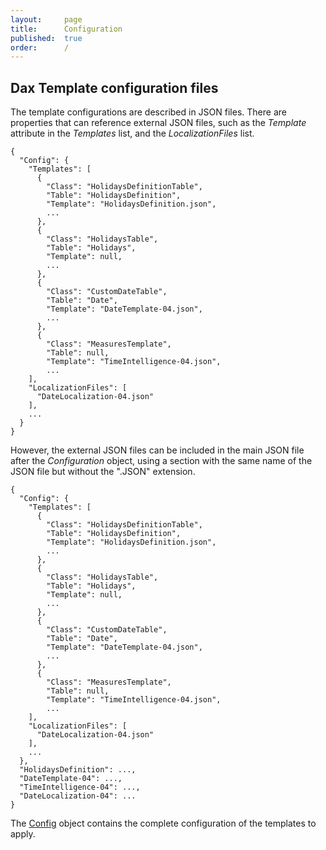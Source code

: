 ```yaml
---
layout:     page
title:      Configuration
published:  true
order:      /
---
```


## Dax Template configuration files

The template configurations are described in JSON files. There are properties that can reference external JSON files, such as the *Template* attribute in the *Templates* list, and the *LocalizationFiles* list.
~~~
{
  "Config": {
    "Templates": [
      {
        "Class": "HolidaysDefinitionTable",
        "Table": "HolidaysDefinition",
        "Template": "HolidaysDefinition.json",
        ...
      },
      {
        "Class": "HolidaysTable",
        "Table": "Holidays",
        "Template": null,
        ...
      },
      {
        "Class": "CustomDateTable",
        "Table": "Date",
        "Template": "DateTemplate-04.json",
        ...
      },
      {
        "Class": "MeasuresTemplate",
        "Table": null,
        "Template": "TimeIntelligence-04.json",
        ...
    ],
    "LocalizationFiles": [
      "DateLocalization-04.json"
    ],
    ...
  }
}
~~~

However, the external JSON files can be included in the main JSON file after the *Configuration* object, using a section with the same name of the JSON file but without the ".JSON" extension.

~~~
{
  "Config": {
    "Templates": [
      {
        "Class": "HolidaysDefinitionTable",
        "Table": "HolidaysDefinition",
        "Template": "HolidaysDefinition.json",
        ...
      },
      {
        "Class": "HolidaysTable",
        "Table": "Holidays",
        "Template": null,
        ...
      },
      {
        "Class": "CustomDateTable",
        "Table": "Date",
        "Template": "DateTemplate-04.json",
        ...
      },
      {
        "Class": "MeasuresTemplate",
        "Table": null,
        "Template": "TimeIntelligence-04.json",
        ...
    ],
    "LocalizationFiles": [
      "DateLocalization-04.json"
    ],
    ...
  },
  "HolidaysDefinition": ...,
  "DateTemplate-04": ...,
  "TimeIntelligence-04": ...,
  "DateLocalization-04": ...
}
~~~

The [Config](./configuration/config-object/index.md) object contains the complete configuration of the templates to apply.